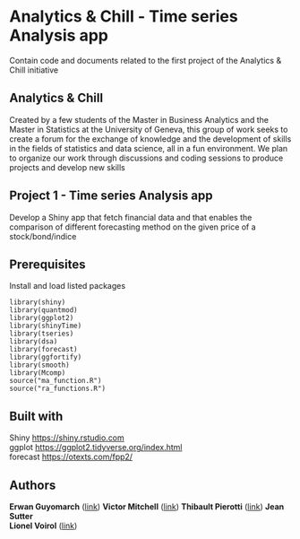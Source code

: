 # Analytics & Chill - Time series Analysis app
Contain code and documents related to the first project of the Analytics &amp; Chill initiative

## Analytics & Chill
Created by a few students of the Master in Business Analytics and the Master in Statistics at the University of Geneva, this group of work seeks to create a forum for the exchange of knowledge and the development of skills in the fields of statistics and data science, all in a fun environment.  We plan to organize our work through discussions and coding sessions to produce projects and develop new skills


## Project 1 - Time series Analysis app
Develop a Shiny app that fetch financial data and that enables the comparison of different forecasting method on the given price of a stock/bond/indice

## Prerequisites
Install and load listed packages

```
library(shiny)
library(quantmod)
library(ggplot2)
library(shinyTime)
library(tseries)
library(dsa)
library(forecast)
library(ggfortify)
library(smooth)
library(Mcomp)
source("ma_function.R")
source("ra_functions.R")
```

## Built with
Shiny https://shiny.rstudio.com  
ggplot https://ggplot2.tidyverse.org/index.html  
forecast https://otexts.com/fpp2/  

## Authors
**Erwan Guyomarch**  ([link](https://github.com/misurida))
**Victor Mitchell**  ([link](https://github.com/V-Mitch))
**Thibault Pierotti**  ([link](https://github.com/thibpiero))
**Jean Sutter**  
**Lionel Voirol**  ([link](https://github.com/lionelvoirol))
